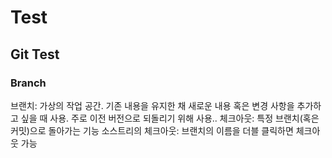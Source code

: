 # Test

## Git Test

### Branch

브랜치: 가상의 작업 공간. 기존 내용을 유지한 채 새로운 내용 혹은 변경 사항을 추가하고 싶을 때 사용. 주로 이전 버전으로 되돌리기 위해 사용..
체크아웃: 특정 브랜치(혹은 커밋)으로 돌아가는 기능
소스트리의 체크아웃: 브랜치의 이름을 더블 클릭하면 체크아웃 가능